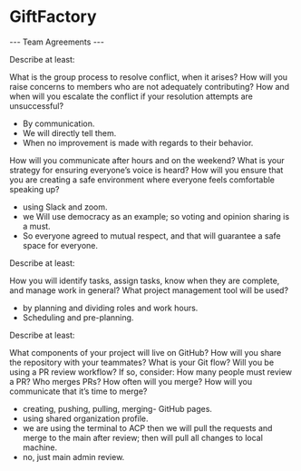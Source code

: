 # GiftFactory

--- Team Agreements ---

Describe at least:

What is the group process to resolve conflict, when it arises?
How will you raise concerns to members who are not adequately contributing?
How and when will you escalate the conflict if your resolution attempts are unsuccessful?

- By communication.
- We will directly tell them.
- When no improvement is made with regards to their behavior.



How will you communicate after hours and on the weekend?
What is your strategy for ensuring everyone’s voice is heard?
How will you ensure that you are creating a safe environment where everyone feels comfortable speaking up?

- using Slack and zoom.
- we Will use democracy as an example; so voting and opinion sharing is a must.
- So everyone agreed to mutual respect, and that will guarantee a safe space for everyone.


Describe at least:

How you will identify tasks, assign tasks, know when they are complete, and manage work in general?
What project management tool will be used?


- by planning and dividing roles and work hours.
- Scheduling and pre-planning.



Describe at least:

What components of your project will live on GitHub?
How will you share the repository with your teammates?
What is your Git flow?
Will you be using a PR review workflow? If so, consider:
How many people must review a PR?
Who merges PRs?
How often will you merge?
How will you communicate that it’s time to merge?


- creating, pushing, pulling, merging- GitHub pages.
- using shared organization profile.
- we are using the terminal to ACP then we will pull the requests and merge to the main after review; then will pull all changes to local machine.
- no, just main admin review.

